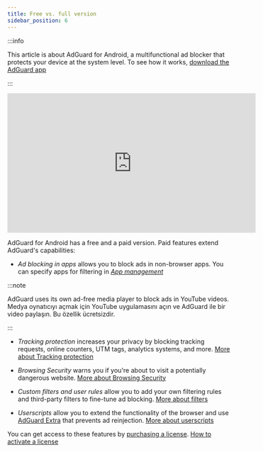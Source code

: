 ```yaml
---
title: Free vs. full version
sidebar_position: 6
---
```


:::info

This article is about AdGuard for Android, a multifunctional ad blocker that protects your device at the system level. To see how it works, [download the AdGuard app](https://agrd.io/download-kb-adblock)

:::

<iframe width="560" height="315" src="https://www.youtube-nocookie.com/embed/xNOeHpZgjFo" title="YouTube video player" frameborder="0" allow="accelerometer; autoplay; clipboard-write; encrypted-media; gyroscope; picture-in-picture" allowfullscreen></iframe>

AdGuard for Android has a free and a paid version. Paid features extend AdGuard's capabilities:

- _Ad blocking in apps_ allows you to block ads in non-browser apps. You can specify apps for filtering in [_App management_](/adguard-for-android/features/app-management)

:::note

AdGuard uses its own ad-free media player to block ads in YouTube videos. Medya oynatıcıyı açmak için YouTube uygulamasını açın ve AdGuard ile bir video paylaşın. Bu özellik ücretsizdir.

:::

- _Tracking protection_ increases your privacy by blocking tracking requests, online counters, UTM tags, analytics systems, and more. [More about Tracking protection](/adguard-for-android/features/protection/tracking-protection)

- _Browsing Security_ warns you if you're about to visit a potentially dangerous website. [More about Browsing Security](/adguard-for-android/features/protection/browsing-security)

- _Custom filters and user rules_ allow you to add your own filtering rules and third-party filters to fine-tune ad blocking. [More about filters](/adguard-for-android/features/settings#filters)

- _Userscripts_ allow you to extend the functionality of the browser and use [AdGuard Extra](/adguard-for-android/features/settings#adguard-extra) that prevents ad reinjection. [More about userscripts](/adguard-for-android/features/settings#userscripts)

You can get access to these features by [purchasing a license](https://adguard.com/license.html). [How to activate a license](/general/license/activation/#activating-adguard-for-android)
